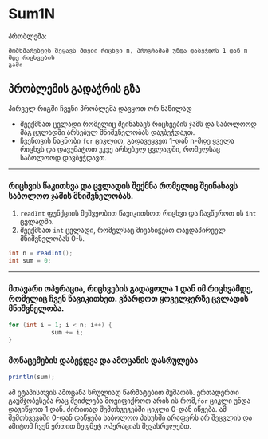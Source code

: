 # Sum1N
პრობლემა:
```
მომხმარებელს შეყავს მთელი რიცხვი n, პროგრამამ უნდა დაბეჭდოს 1 დან n მდე რიცხვების
ჯამი
```
## პრობლემის გადაჭრის გზა
პირველ რიგში ჩვენი პრობლემა დავყოთ ორ ნაწილად
* შევქმნათ ცვლადი რომელიც შეინახავს რიცხვების ჯამს და საბოლოოდ მაგ ცვლადში არსებულ მნიშვნელობას დავბეჭდავთ.
* ჩვენთვის ნაცნობი `for` ციკლით, გადავუყვეთ 1-დან n-მდე ყველა რიცხვს და დავუმატოთ უკვე არსებულ ცვლადში, რომელსაც საბოლოოდ დავბეჭდავთ.
---
### რიცხვის წაკითხვა და ცვლადის შექმნა რომელიც შეინახავს საბოლოო ჯამის მნიშვნელობას.
1. `readInt` ფუნქციის მეშვეობით წავიკითხოთ რიცხვი და ჩავწეროთ ის `int` ცვლადში.
2. შევქმნათ `int` ცვლადი, რომელსაც მივანიჭებთ თავდაპირველ მნიშვნელობას 0-ს.
```java
int n = readInt();
int sum = 0;
```
--- 
### მთავარი ოპერაცია, რიცხვების გადაყოლა 1 დან იმ რიცხვამდე, რომელიც ჩვენ წავიკითხეთ. ვზარდოთ ყოველჯერზე ცვლადის მნიშვნელობა.
```java
for (int i = 1; i < n; i++) {
			sum += i;
}
```
### მონაცემების დაბეჭდვა და ამოცანის დასრულება
```java
println(sum);
```
ამ ეტაპისთვის ამოცანა სრულიად წარმატებით მუშაობს. ერთადერთი გაუმჯობესება რაც შეიძლება მოვიფიქროთ არის ის რომ,`for` ციკლი უნდა დავიწყოთ 1 დან. ძირითად შემთხვევებში ციკლი 0-დან იწყება. ამ შემთხვევაში 0-დან დაწყება საბოლოო პასუხში არაფერს არ შეცვლის და ამიტომ ჩვენ ერთით ზედმეტ ოპერაციას შევასრულებთ.

